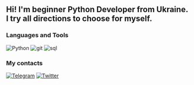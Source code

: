 ## Hi! I'm beginner Python Developer from Ukraine. I try all directions to choose for myself.

### Languages and Tools
![Python](https://img.shields.io/badge/-Python-FFD700?style=for-the-badge&logo=python)
![git](https://img.shields.io/badge/-Git-231F29?style=for-the-badge&logo=git)
![sql](https://img.shields.io/badge/-SQL-973EF8?style=for-the-badge)
<br />
### My contacts
[![Telegram](https://img.shields.io/badge/-Telegram-267DDE?style=for-the-badge&logo=telegram)](https://t.me/vslbdn)
[![Twitter](https://img.shields.io/badge/-Twitter-0C63AB?style=for-the-badge&logo=twitter)](https://twitter.com/voslobodan)
